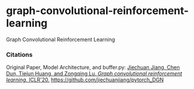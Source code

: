 # graph-convolutional-reinforcement-learning
Graph Convolutional Reinforcement Learning

### Citations

Original Paper, Model Architecture, and buffer.py:
[Jiechuan Jiang, Chen Dun, Tiejun Huang, and Zongqing Lu. *Graph convolutional reinforcement learning*. ICLR'20.](https://arxiv.org/abs/1810.09202)
https://github.com/jiechuanjiang/pytorch_DGN

